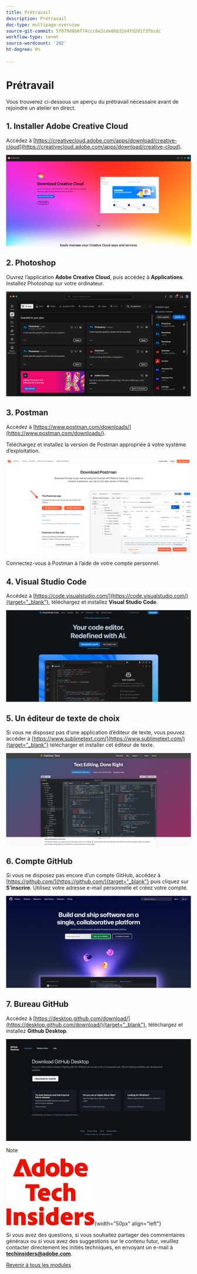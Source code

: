```yaml
---
title: Prétravail
description: Prétravail
doc-type: multipage-overview
source-git-commit: 5f079d0b6f74ccc6e2cde06b32e4fd2d1f3fbcdc
workflow-type: tm+mt
source-wordcount: '202'
ht-degree: 0%

---
```


# Prétravail

Vous trouverez ci-dessous un aperçu du prétravail nécessaire avant de rejoindre un atelier en direct.

## 1. Installer Adobe Creative Cloud

Accédez à [https://creativecloud.adobe.com/apps/download/creative-cloud](https://creativecloud.adobe.com/apps/download/creative-cloud).

![Adobe I/O d&#39;une nouvelle intégration](./assets/images/cc.png)

## 2. Photoshop

Ouvrez l’application **Adobe Creative Cloud**, puis accédez à **Applications**. Installez Photoshop sur votre ordinateur.

![Adobe I/O d&#39;une nouvelle intégration](./assets/images/psd.png)

## 3. Postman

Accédez à [https://www.postman.com/downloads/](https://www.postman.com/downloads/).

Téléchargez et installez la version de Postman appropriée à votre système d’exploitation.

![Adobe I/O d&#39;une nouvelle intégration](./assets/images/getstarted.png)

Connectez-vous à Postman à l’aide de votre compte personnel.

## 4. Visual Studio Code

Accédez à [https://code.visualstudio.com/](https://code.visualstudio.com/){target="_blank"}, téléchargez et installez **Visual Studio Code**.

![Bloquer](./assets/images/vsc1.png)

## 5. Un éditeur de texte de choix

Si vous ne disposez pas d’une application d’éditeur de texte, vous pouvez accéder à [https://www.sublimetext.com/](https://www.sublimetext.com/){target="_blank"} télécharger et installer cet éditeur de texte.

![Bloquer](./assets/images/text1.png)

## 6. Compte GitHub

Si vous ne disposez pas encore d’un compte GitHub, accédez à [https://github.com/](https://github.com/){target="_blank"} puis cliquez sur **S’inscrire**. Utilisez votre adresse e-mail personnelle et créez votre compte.

![Bloquer](./assets/images/git.png)

## 7. Bureau GitHub

Accédez à [https://desktop.github.com/download/](https://desktop.github.com/download/){target="_blank"}, téléchargez et installez **Github Desktop**.

![Bloquer](./assets/images/block1.png)

>[!NOTE]
>
>![Insiders de la technologie ](./assets/images/techinsiders.png){width="50px" align="left"}
>
>Si vous avez des questions, si vous souhaitez partager des commentaires généraux ou si vous avez des suggestions sur le contenu futur, veuillez contacter directement les initiés techniques, en envoyant un e-mail à **techinsiders@adobe.com**.

[Revenir à tous les modules](./overview.md)
